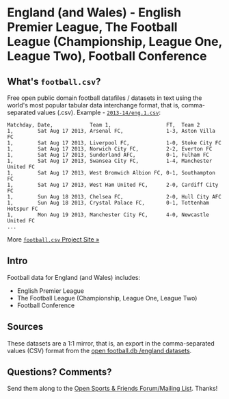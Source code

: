 # England (and Wales) - English Premier League, The Football League (Championship, League One, League Two), Football Conference

## What's `football.csv`?

Free open public domain football datafiles / datasets in text using
the world's most popular tabular data interchange format, that is, comma-separated values (.csv).
Example - [`2013-14/eng.1.csv`](2010s/2013-14/eng.1.csv):

```
Matchday, Date,            Team 1,                  FT,  Team 2
1,        Sat Aug 17 2013, Arsenal FC,              1-3, Aston Villa FC
1,        Sat Aug 17 2013, Liverpool FC,            1-0, Stoke City FC
1,        Sat Aug 17 2013, Norwich City FC,         2-2, Everton FC
1,        Sat Aug 17 2013, Sunderland AFC,          0-1, Fulham FC
1,        Sat Aug 17 2013, Swansea City FC,         1-4, Manchester United FC
1,        Sat Aug 17 2013, West Bromwich Albion FC, 0-1, Southampton FC
1,        Sat Aug 17 2013, West Ham United FC,      2-0, Cardiff City FC
1,        Sun Aug 18 2013, Chelsea FC,              2-0, Hull City AFC
1,        Sun Aug 18 2013, Crystal Palace FC,       0-1, Tottenham Hotspur FC
1,        Mon Aug 19 2013, Manchester City FC,      4-0, Newcastle United FC
...
```

More [`football.csv` Project Site »](http://footballcsv.github.io)


## Intro

Football data for England (and Wales) includes:

- English Premier League
- The Football League (Championship, League One, League Two)
- Football Conference


## Sources

These datasets are a 1:1 mirror, that is, an export in the comma-separated values (CSV) format from the [open football.db /england datasets](https://github.com/openfootball/england).



## Questions? Comments?

Send them along to the
[Open Sports & Friends Forum/Mailing List](http://groups.google.com/group/opensport).
Thanks!
